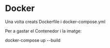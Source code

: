 
# Docker

Una volta creats Dockerfile i docker-compose.yml

Per a gastar el Contenedor i la imatge:

docker-compose up --build



